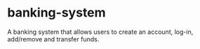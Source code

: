 # banking-system
A banking system that allows users to create an account, log-in, add/remove and transfer funds.
